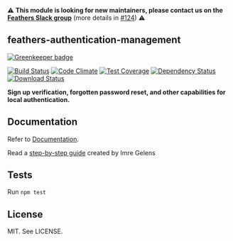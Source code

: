 :warning: **This module is looking for new maintainers, please contact us on the [Feathers Slack group](http://slack.feathersjs.com/)** (more details in [#124](https://github.com/feathers-plus/feathers-authentication-management/issues/124)) :warning:

## feathers-authentication-management

[![Greenkeeper badge](https://badges.greenkeeper.io/feathers-plus/feathers-authentication-management.svg)](https://greenkeeper.io/)

[![Build Status](https://travis-ci.org/feathers-plus/feathers-authentication-management.png?branch=master)](https://travis-ci.org/feathers-plus/feathers-authentication-management)
[![Code Climate](https://codeclimate.com/github/feathers-plus/feathers-authentication-management/badges/gpa.svg)](https://codeclimate.com/github/feathers-plus/feathers-authentication-management)
[![Test Coverage](https://codeclimate.com/github/feathers-plus/feathers-authentication-management/badges/coverage.svg)](https://codeclimate.com/github/feathers-plus/feathers-authentication-management/coverage)
[![Dependency Status](https://img.shields.io/david/feathers-plus/feathers-authentication-management.svg?style=flat-square)](https://david-dm.org/feathers-plus/feathers-authentication-management)
[![Download Status](https://img.shields.io/npm/dm/feathers-authentication-management.svg?style=flat-square)](https://www.npmjs.com/package/feathers-authentication-management)

**Sign up verification, forgotten password reset, and other capabilities for local authentication.**

## Documentation

Refer to [Documentation](./docs.md).

Read a [step-by-step guide](https://hackernoon.com/setting-up-email-verification-in-feathersjs-ce764907e4f2) created by Imre Gelens

## Tests

Run `npm test`

## License

MIT. See LICENSE.
